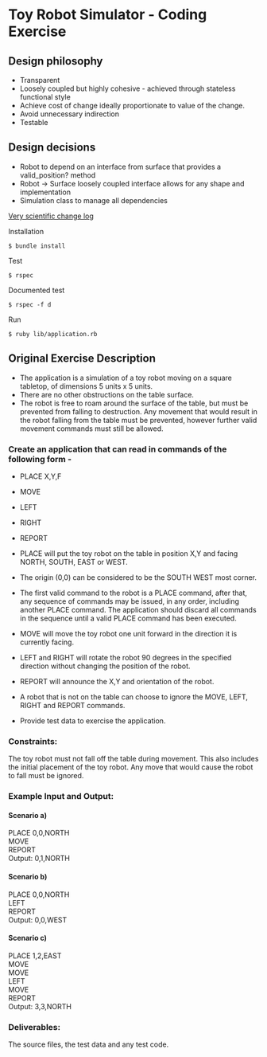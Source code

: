 # Toy Robot Simulator - Coding Exercise

## Design philosophy

* Transparent
* Loosely coupled but highly cohesive - achieved through stateless functional style
* Achieve cost of change ideally proportionate to value of the change.
* Avoid unnecessary indirection
* Testable

## Design decisions

* Robot to depend on an interface from surface that provides a valid_position? method
* Robot -> Surface loosely coupled interface allows for any shape and implementation
* Simulation class to manage all dependencies

[Very scientific change log](https://github.com/tbenade/toy-robot/commits/master)

Installation
```shell
$ bundle install
```

Test
```shell
$ rspec  
```

Documented test
```shell
$ rspec -f d
```

Run
```shell
$ ruby lib/application.rb
```

## Original Exercise Description

* The application is a simulation of a toy robot moving on a square tabletop, of dimensions 5 units x 5 units.
* There are no other obstructions on the table surface.
* The robot is free to roam around the surface of the table, but must be prevented from falling to destruction. Any movement that would result in the robot falling from the table must be prevented, however further valid movement commands must still
be allowed.

### Create an application that can read in commands of the following form -
* PLACE X,Y,F
* MOVE
* LEFT
* RIGHT
* REPORT

* PLACE will put the toy robot on the table in position X,Y and facing NORTH, SOUTH, EAST or WEST.
* The origin (0,0) can be considered to be the SOUTH WEST most corner.
* The first valid command to the robot is a PLACE command, after that, any sequence of commands may be issued, in any order, including another PLACE command. The application should discard all commands in the sequence until a valid PLACE command has been executed.
* MOVE will move the toy robot one unit forward in the direction it is currently facing.
* LEFT and RIGHT will rotate the robot 90 degrees in the specified direction without changing the position of the robot.
* REPORT will announce the X,Y and orientation of the robot.
* A robot that is not on the table can choose to ignore the MOVE, LEFT, RIGHT and REPORT commands.
* Provide test data to exercise the application.


### Constraints:
The toy robot must not fall off the table during movement. This also includes the initial placement of the toy robot. Any move that would cause the robot to fall must be ignored.

### Example Input and Output:
#### Scenario a)
PLACE 0,0,NORTH  
MOVE  
REPORT  
Output: 0,1,NORTH  

#### Scenario b)
PLACE 0,0,NORTH  
LEFT  
REPORT  
Output: 0,0,WEST  

#### Scenario c)
PLACE 1,2,EAST  
MOVE  
MOVE  
LEFT  
MOVE  
REPORT  
Output: 3,3,NORTH  

### Deliverables:
The source files, the test data and any test code.
